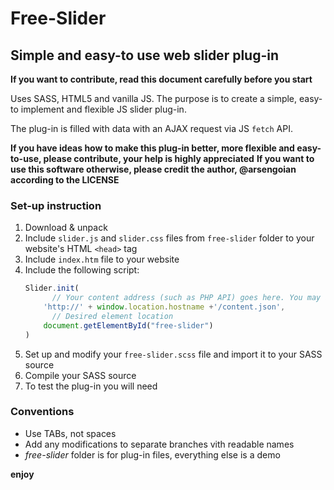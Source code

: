 # Free-Slider
## Simple and easy-to use web slider plug-in

**If you want to contribute, read this document carefully before you start**

Uses SASS, HTML5 and vanilla JS.
The purpose is to create a simple, easy-to implement and flexible JS slider plug-in.

The plug-in is filled with data with an AJAX request via JS `fetch` API.

**If you have ideas how to make this plug-in better, more flexible and easy-to-use, please contribute, your help is highly appreciated**
**If you want to use this software otherwise, please credit the author, @arsengoian according to the LICENSE**

### **Set-up instruction**
1. Download & unpack
2. Include `slider.js` and `slider.css` files from `free-slider` folder to your website's HTML 	`<head>` tag
3. Include `index.htm` file to your website
4. Include the following script:
	```javascript
	Slider.init(
		  // Your content address (such as PHP API) goes here. You may as well create your own .json files
		'http://' + window.location.hostname +'/content.json', 
		  // Desired element location
		document.getElementById("free-slider")
	)
	```
5. Set up and modify your `free-slider.scss` file and import it to your SASS source
6. Compile your SASS source
7. To test the plug-in you will need 

### **Conventions**
* Use TABs, not spaces
* Add any modifications to separate branches vith readable names
* _free-slider_ folder is for plug-in files, everything else is a demo

__enjoy__
